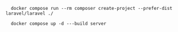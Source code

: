 
```shell
  docker compose run --rm composer create-project --prefer-dist laravel/laravel ./
```

```shell
  docker compose up -d ---build server
```
